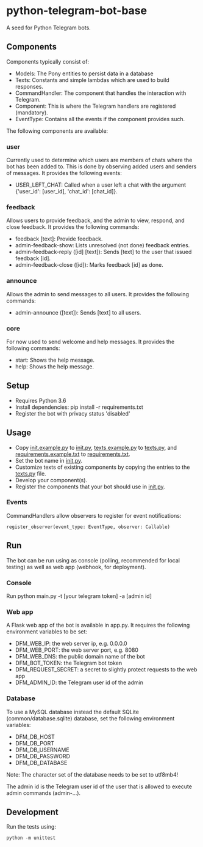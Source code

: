 python-telegram-bot-base
========================

A seed for Python Telegram bots.


Components
----------

Components typically consist of:
* Models: The Pony entities to persist data in a database
* Texts: Constants and simple lambdas which are used to build responses.
* CommandHandler: The component that handles the interaction with Telegram.
* Component: This is where the Telegram handlers are registered (mandatory).
* EventType: Contains all the events if the component provides such.

The following components are available:

### user

Currently used to determine which users are members of chats where the bot has been added to.
This is done by observing added users and senders of messages.
It provides the following events:
* USER_LEFT_CHAT: Called when a user left a chat with the argument {'user_id': [user_id], 'chat_id': [chat_id]}.

### feedback

Allows users to provide feedback, and the admin to view, respond, and close feedback.
It provides the following commands:
* feedback [text]: Provide feedback.
* admin-feedback-show: Lists unresolved (not done) feedback entries.
* admin-feedback-reply ([id] [text]): Sends [text] to the user that issued feedback [id].
* admin-feedback-close ([id]): Marks feedback [id] as done.

### announce

Allows the admin to send messages to all users. It provides the following commands:
* admin-announce ([text]): Sends [text] to all users.

### core

For now used to send welcome and help messages. It provides the following commands:
* start: Shows the help message.
* help: Shows the help message.


Setup
-----

* Requires Python 3.6
* Install dependencies: pip install -r requirements.txt
* Register the bot with privacy status 'disabled'


Usage
-----

* Copy [init.example.py](../init.example.py) to [init.py](../init.py), [texts.example.py](../texts.example.py) to [texts.py](../texts.py), and [requirements.example.txt](../requirements.example.txt) to [requirements.txt](../requirements.txt).
* Set the bot name in [init.py](../init.py).
* Customize texts of existing components by copying the entries to the [texts.py](../texts.py) file.
* Develop your component(s).
* Register the components that your bot should use in [init.py](../init.py).

### Events

CommandHandlers allow observers to register for event notifications:

    register_observer(event_type: EventType, observer: Callable)


Run
---

The bot can be run using as console (polling, recommended for local testing)
as well as web app (webhook, for deployment).

### Console

Run python main.py -t [your telegram token] -a [admin id]

### Web app

A Flask web app of the bot is available in app.py. It requires the following environment variables to be set:
* DFM_WEB_IP: the web server ip, e.g. 0.0.0.0
* DFM_WEB_PORT: the web server port, e.g. 8080
* DFM_WEB_DNS: the public domain name of the bot
* DFM_BOT_TOKEN: the Telegram bot token
* DFM_REQUEST_SECRET: a secret to slightly protect requests to the web app
* DFM_ADMIN_ID: the Telegram user id of the admin

### Database

To use a MySQL database instead the default SQLite (common/database.sqlite) database, set the following environment variables:
* DFM_DB_HOST
* DFM_DB_PORT
* DFM_DB_USERNAME
* DFM_DB_PASSWORD
* DFM_DB_DATABASE

Note: The character set of the database needs to be set to utf8mb4!

The admin id is the Telegram user id of the user that is allowed to execute admin commands (admin-...).


Development
-----------

Run the tests using:

    python -m unittest
